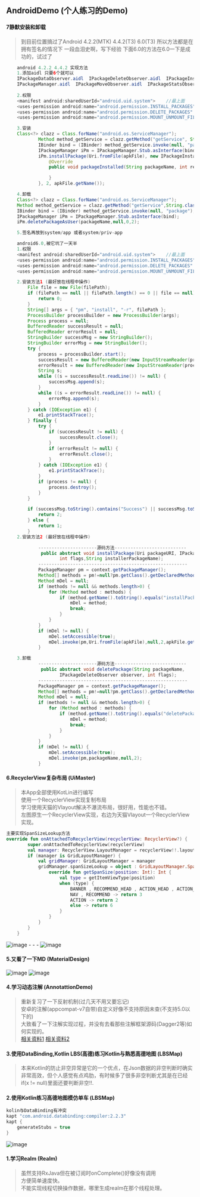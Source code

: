 ## AndroidDemo (个人练习的Demo)#### 7静默安装和卸载> 到目前位置搞过了Android 4.2.2(MTK) 4.4.2(T3) 6.0(T3)
> 所以方法都是在拥有签名的情况下
> 一段血泪史啊，写下经验
> 下面6.0的方法在6.0一下是成功的，试过了
``` java	android 4.2.2 4.4.2 实现方法 	1.添加aidl 只要6个就可以	IPackageDataObserver.aidl  IPackageDeleteObserver.aidl  IPackageInstallObserver.aidl	IPackageManager.aidl  IPackageMoveObserver.aidl  IPackageStatsObserver.aidl		2.权限	<manifest android:sharedUserId="android.uid.system">	//最上面	<uses-permission android:name="android.permission.INSTALL_PACKAGES" />    <uses-permission android:name="android.permission.DELETE_PACKAGES" />    <uses-permission android:name="android.permission.MOUNT_UNMOUNT_FILESYSTEMS" />	3.安装	Class<?> clazz = Class.forName("android.os.ServiceManager");            Method method_getService = clazz.getMethod("getService", String.class);            IBinder bind = (IBinder) method_getService.invoke(null, "package");            IPackageManager iPm = IPackageManager.Stub.asInterface(bind);            iPm.installPackage(Uri.fromFile(apkFile), new IPackageInstallObserver.Stub(){                @Override                public void packageInstalled(String packageName, int returnCode) throws RemoteException {                }            }, 2, apkFile.getName());	4.卸载	Class<?> clazz = Class.forName("android.os.ServiceManager");    Method method_getService = clazz.getMethod("getService",String.class);    IBinder bind = (IBinder) method_getService.invoke(null, "package");    IPackageManager iPm = IPackageManager.Stub.asInterface(bind);    iPm.deletePackageAsUser(packageName,null,0,2);	5.签名再放到system/app 或者system/priv-app``````java	android6.0,被它坑了一天半	1.权限	<manifest android:sharedUserId="android.uid.system">	//最上面	<uses-permission android:name="android.permission.INSTALL_PACKAGES" />    <uses-permission android:name="android.permission.DELETE_PACKAGES" />    <uses-permission android:name="android.permission.MOUNT_UNMOUNT_FILESYSTEMS" />	2.安装方法1 (最好放在线程中操作)		File file = new File(filePath);        if (filePath == null || filePath.length() == 0 || file == null) {            return 0;        }        String[] args = { "pm", "install", "-r", filePath };        ProcessBuilder processBuilder = new ProcessBuilder(args);        Process process = null;        BufferedReader successResult = null;        BufferedReader errorResult = null;        StringBuilder successMsg = new StringBuilder();        StringBuilder errorMsg = new StringBuilder();        try {            process = processBuilder.start();            successResult = new BufferedReader(new InputStreamReader(process.getInputStream()));            errorResult = new BufferedReader(new InputStreamReader(process.getErrorStream()));            String s;            while ((s = successResult.readLine()) != null) {                successMsg.append(s);            }            while ((s = errorResult.readLine()) != null) {                errorMsg.append(s);            }        } catch (IOException e1) {            e1.printStackTrace();        } finally {            try {                if (successResult != null) {                    successResult.close();                }                if (errorResult != null) {                    errorResult.close();                }            } catch (IOException e1) {                e1.printStackTrace();            }            if (process != null) {                process.destroy();            }        }        if (successMsg.toString().contains("Success") || successMsg.toString().contains("success")) {            return 2;        } else {            return 1;        }	2.安装方法2 (最好放在线程中操作)			----------------------源码方法---------------------------			 public abstract void installPackage(Uri packageURI, IPackageInstallObserver observer, 					int flags,String installerPackageName);			--------------------------------------------------------			PackageManager pm = context.getPackageManager();            Method[] methods = pm!=null?pm.getClass().getDeclaredMethods():null;            Method mDel = null;            if (methods != null && methods.length>0) {                for (Method method : methods) {                    if (method.getName().toString().equals("installPackage")) {                        mDel = method;						break;                    }                }            }            if (mDel != null) {                mDel.setAccessible(true);                mDel.invoke(pm,Uri.fromFile(apkFile),null,2,apkFile.getName);            }	3.卸载			----------------------源码方法---------------------------			 public abstract void deletePackage(String packageName, 					IPackageDeleteObserver observer, int flags);			--------------------------------------------------------			PackageManager pm = context.getPackageManager();            Method[] methods = pm!=null?pm.getClass().getDeclaredMethods():null;            Method mDel = null;            if (methods != null && methods.length>0) {                for (Method method : methods) {                    if (method.getName().toString().equals("deletePackage")) {                        mDel = method;                        break;                    }                }            }            if (mDel != null) {                mDel.setAccessible(true);                mDel.invoke(pm,packageName,null,2);            }```#### 6.RecyclerView复杂布局 (UiMaster)> 本App全部使用KotLin进行编写<br/>> 使用一个RecyclerView实现复制布局 <br/>> 学习使用天猫的Vlayout解决不瀑流布局，很好用，性能也不错。 <br/>> 左图原生一个RecyclerView实现，右边为天猫Vlayout一个RecyclerView实现。<br/>```kotlin主要实现SpanSizeLookup方法override fun onAttachedToRecyclerView(recyclerView: RecyclerView?) {        super.onAttachedToRecyclerView(recyclerView)        val manager: RecyclerView.LayoutManager = recyclerView!!.layoutManager        if (manager is GridLayoutManager) {            val gridManager: GridLayoutManager = manager            gridManager.spanSizeLookup = object : GridLayoutManager.SpanSizeLookup() {                override fun getSpanSize(position: Int): Int {                    val type = getItemViewType(position)                    when (type) {                        BANNER , RECOMMEND_HEAD , ACTION_HEAD , ACTION_HEAD , LIST_HEAD , LIST-> return 6                        NAV , RECOMMEND -> return 3                        ACTION -> return 2                        else -> return 6                    }                }            }        }    }```![image](https://github.com/mochixuan/170220AndroidDemo/blob/master/Android-Demo/UiMaster/img/img1.jpg)	- - - ![image](https://github.com/mochixuan/170220AndroidDemo/blob/master/Android-Demo/UiMaster/img/img2.jpg)#### 5.又看了一下MD	(MaterialDesign)![image](https://github.com/mochixuan/170220AndroidDemo/blob/master/Android-Demo/MaterialDesign/MDMaster/img/img1.jpg)![image](https://github.com/mochixuan/170220AndroidDemo/blob/master/Android-Demo/MaterialDesign/MDMaster/img/img2.jpg)#### 4.学习动态注解	(AnnotattionDemo)> 重新复习了一下反射机制(过几天不用又要忘记) <br/>> 安卓的注解(appcompat-v7自带)自定义好像不支持原因未查(不支持5.0以下的) <br/>> 大致看了一下注解实现过程，并没有去看那些注解框架源码(Dagger2等)如何实现的。<br/>> [相关资料1](http://blog.csdn.net/wzgiceman/article/details/53483665)	 [相关资料2](http://www.cnblogs.com/whoislcj/category/845938.html)####  3.使用DataBinding,Kotlin LBS(高德)练习Kotlin与熟悉高德地图	(LBSMap) > 本来Kotlin的防止非空异常是它的一个优点，在Json数据的非空判断时确实非常高效，但个人感觉有点鸡肋，有时候多了很多非空判断尤其是在已经if(x != null)里面还要判断非空!!.####  2.使用Kotlin练习高德地图模仿单车	(LBSMap)``` javakolin与DataBinding有冲突  kapt "com.android.databinding:compiler:2.2.3"kapt {	generateStubs = true}```![image](https://github.com/mochixuan/170220AndroidDemo/blob/master/Android-Demo/LBSMap/GaodeMaster/img/img1.jpg)#### 1.学习Realm	(Realm)> 虽然支持RxJava但在被订阅时onComplete()好像没有调用 <br/>> 方便简单速度快。<br/>> 不能实现线程切换操作数据，哪里生成realm在那个线程处理。<br/>